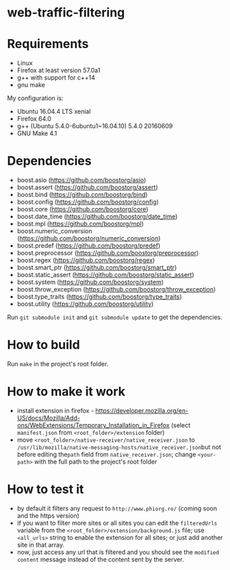 # web-traffic-filtering

# Requirements
- Linux
- Firefox at least version 57.0a1
- g++ with support for c++14
- gnu make

My configuration is:
- Ubuntu 16.04.4 LTS xenial
- Firefox 64.0
- g++ (Ubuntu 5.4.0-6ubuntu1~16.04.10) 5.4.0 20160609
- GNU Make 4.1

# Dependencies
- boost.asio (https://github.com/boostorg/asio)
- boost.assert (https://github.com/boostorg/assert)
- boost.bind (https://github.com/boostorg/bind)
- boost.config (https://github.com/boostorg/config)
- boost.core (https://github.com/boostorg/core)
- boost.date_time (https://github.com/boostorg/date_time)
- boost.mpl (https://github.com/boostorg/mpl)
- boost.numeric_conversion (https://github.com/boostorg/numeric_conversion)
- boost.predef (https://github.com/boostorg/predef)
- boost.preprocessor (https://github.com/boostorg/preprocessor)
- boost.regex (https://github.com/boostorg/regex)
- boost.smart_ptr (https://github.com/boostorg/smart_ptr)
- boost.static_assert (https://github.com/boostorg/static_assert)
- boost.system (https://github.com/boostorg/system)
- boost.throw_exception (https://github.com/boostorg/throw_exception)
- boost.type_traits (https://github.com/boostorg/type_traits)
- boost.utility (https://github.com/boostorg/utility)

Run `git submodule init` and `git submodule update` to get the dependencies.

# How to build
Run `make` in the project's root folder.

# How to make it work
- install extension in firefox - https://developer.mozilla.org/en-US/docs/Mozilla/Add-ons/WebExtensions/Temporary_Installation_in_Firefox (select `manifest.json` from `<root_folder>/extension` folder)
- move `<root_folder>/native-receiver/native_receiver.json` to `/usr/lib/mozilla/native-messaging-hosts/native_receiver.json`but not before editing the`path` field from `native_receiver.json`; change `<your-path>` with the full path to the project's root folder

# How to test it
- by default it filters any request to `http://www.phiorg.ro/` (coming soon and the https version)
- if you want to filter more sites or all sites you can edit the `filteredUrls` variable from the `<root_folder>/extension/background.js` file; use `<all_urls>` string to enable the extension for all sites; or just add another site in that array.
- now, just access any url that is filtered and you should see the `modified content` message instead of the content sent by the server.
